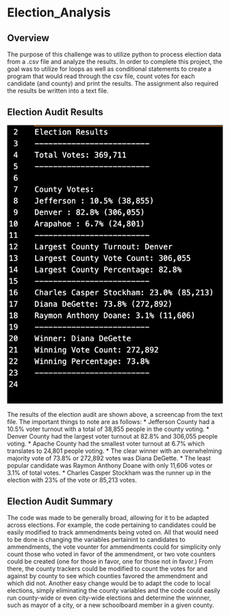 # Election_Analysis

## Overview
 The purpose of this challenge was to utilize python to process election data from a .csv file and analyze the results. In order to complete this project, the goal was to utilize for loops as well as conditional statements to create a program that would read through the csv file, count votes for each candidate (and county) and print the results. The assignment also required the results be written into a text file. 
  
## Election Audit Results 

![electionresult_img](https://github.com/kaileyosha/Election_Analysis/blob/main/Election_Analysis/electionresult_img.png)

  The results of the election audit are shown above, a screencap from the text file. The important things to note are as follows: 
    * Jefferson County had a 10.5% voter turnout with a total of 38,855 people in the county voting.
    * Denver County had the largest voter turnout at 82.8% and 306,055 people voting. 
    * Apache County had the smallest voter turnout at 6.7% which translates to 24,801 people voting. 
    * The clear winner with an overwhelming majority vote of 73.8% or 272,892 votes was Diana DeGette. 
    * The least popular candidate was Raymon Anthony Doane with only 11,606 votes or 3.1% of total votes. 
    * Charles Casper Stockham was the runner up in the election with 23% of the vote or 85,213 votes. 

## Election Audit Summary 
  The code was made to be generally broad, allowing for it to be adapted across elections. For example, the code pertaining to candidates could be easily modified to track ammendments being voted on. All that would need to be done is changing the variables pertainint to candidates to ammendments, the vote vounter for ammendments could for simplicity only count those who voted in favor of the ammendment, or two vote counters could be created (one for those in favor, one for those not in favor.) From there, the county trackers could be modified to count the votes for and against by county to see which counties favored the ammendment and which did not. Another easy change would be to adapt the code to local elections, simply eliminating the county variables and the code could easily run county-wide or even city-wide elections and determine the winnner, such as mayor of a city, or a new schoolboard member in a given county. 

